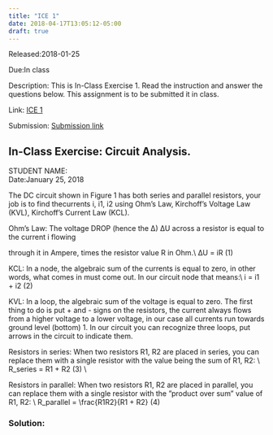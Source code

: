 ```yaml
---
title: "ICE 1"
date: 2018-04-17T13:05:12-05:00
draft: true
---
```


Released:2018-01-25

Due:In class

Description:
This is In-Class Exercise 1. Read the instruction and answer the questions below.
This assignment is to be submitted it in class.

Link: [ICE 1](https://github.com/ABE425/data/blob/lia/ICE/ICE_CircuitAnalysis.pdf)

Submission: [Submission link](?)

## In-Class Exercise: Circuit Analysis.

STUDENT NAME:   
Date:January 25, 2018


The DC circuit shown in Figure 1 has both series and parallel resistors, your job is to find thecurrents i, i1, i2 using Ohm’s Law, Kirchoff’s Voltage Law (KVL), Kirchoff’s Current Law (KCL).

Ohm’s Law: The voltage DROP (hence the ∆) ∆U across a resistor is equal to the current i flowing

through it in Ampere, times the resistor value R in Ohm.\\
∆U = iR (1)

KCL: In a node, the algebraic sum of the currents is equal to zero, in other words, what comes in must come out. In our circuit node that means:\\
i = i1 + i2  (2)

KVL: In a loop, the algebraic sum of the voltage is equal to zero. The first thing to do is put + and - signs on the resistors, the current always flows from a higher voltage to a lower voltage, in our case all currents run towards ground level (bottom) 1. In our circuit you can recognize three loops, put arrows in the circuit to indicate them.

Resistors in series: When two resistors R1, R2 are placed in series, you can replace them with a single resistor with the value being the sum of R1, R2:
\\
R_series = R1 + R2 (3)
\\

Resistors in parallel: When two resistors R1, R2 are placed in parallel, you can replace them with a single resistor with the ”product over sum” value of R1, R2: \\
R_parallel = \frac{R1R2}{R1 + R2} (4)

### Solution:
